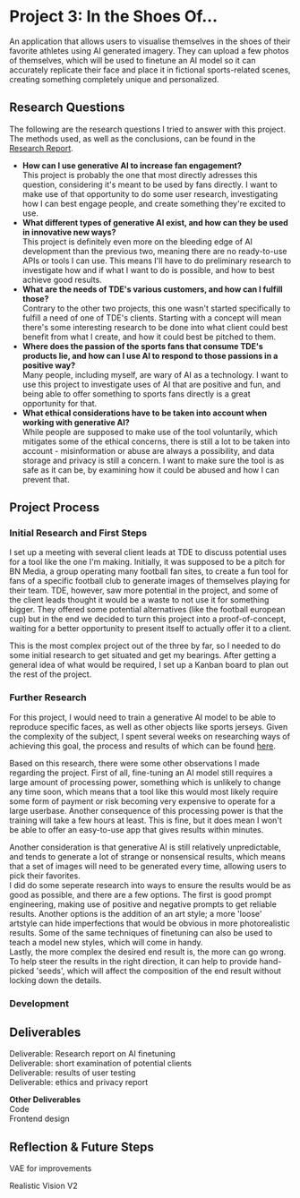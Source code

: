# Project 3: In the Shoes Of...  
An application that allows users to visualise themselves in the shoes of their favorite athletes using AI generated imagery. They can upload a few photos of themselves, which will be used to finetune an AI model so it can accurately replicate their face and place it in fictional sports-related scenes, creating something completely unique and personalized.

## Research Questions
The following are the research questions I tried to answer with this project. The methods used, as well as the conclusions, can be found in the [Research Report](/Research_Report).
- **How can I use generative AI to increase fan engagement?**  
This project is probably the one that most directly adresses this question, considering it's meant to be used by fans directly. I want to make use of that opportunity to do some user research, investigating how I can best engage people, and create something they're excited to use.  
- **What different types of generative AI exist, and how can they be used in innovative new ways?**  
This project is definitely even more on the bleeding edge of AI development than the previous two, meaning there are no ready-to-use APIs or tools I can use. This means I'll have to do preliminary research to investigate how and if what I want to do is possible, and how to best achieve good results.  
- **What are the needs of TDE's various customers, and how can I fulfill those?**  
Contrary to the other two projects, this one wasn't started specifically to fulfill a need of one of TDE's clients. Starting with a concept will mean there's some interesting research to be done into what client could best benefit from what I create, and how it could best be pitched to them.  
- **Where does the passion of the sports fans that consume TDE's products lie, and how can I use AI to respond to those passions in a positive way?**  
Many people, including myself, are wary of AI as a technology. I want to use this project to investigate uses of AI that are positive and fun, and being able to offer something to sports fans directly is a great opportunity for that.  
- **What ethical considerations have to be taken into account when working with generative AI?**  
While people are supposed to make use of the tool voluntarily, which mitigates some of the ethical concerns, there is still a lot to be taken into account - misinformation or abuse are always a possibility, and data storage and privacy is still a concern. I want to make sure the tool is as safe as it can be, by examining how it could be abused and how I can prevent that.  

## Project Process
### Initial Research and First Steps
I set up a meeting with several client leads at TDE to discuss potential uses for a tool like the one I'm making. Initially, it was supposed to be a pitch for BN Media, a group operating many football fan sites, to create a fun tool for fans of a specific football club to generate images of themselves playing for their team. TDE, however, saw more potential in the project, and some of the client leads thought it would be a waste to not use it for something bigger. They offered some potential alternatives (like the football european cup) but in the end we decided to turn this project into a proof-of-concept, waiting for a better opportunity to present itself to actually offer it to a client.

This is the most complex project out of the three by far, so I needed to do some initial research to get situated and get my bearings. After getting a general idea of what would be required, I set up a Kanban board to plan out the rest of the project.

### Further Research
For this project, I would need to train a generative AI model to be able to reproduce specific faces, as well as other objects like sports jerseys. Given the complexity of the subject, I spent several weeks on researching ways of achieving this goal, the process and results of which can be found [here](AI_Finetuning_Research.md).

Based on this research, there were some other observations I made regarding the project. First of all, fine-tuning an AI model still requires a large amount of processing power, something which is unlikely to change any time soon, which means that a tool like this would most likely require some form of payment or risk becoming very expensive to operate for a large userbase. Another consequence of this processing power is that the training will take a few hours at least. This is fine, but it does mean I won't be able to offer an easy-to-use app that gives results within minutes.

Another consideration is that generative AI is still relatively unpredictable, and tends to generate a lot of strange or nonsensical results, which means that a set of images will need to be generated every time, allowing users to pick their favorites.  
I did do some seperate research into ways to ensure the results would be as good as possible, and there are a few options. The first is good prompt engineering, making use of positive and negative prompts to get reliable results. Another options is the addition of an art style; a more 'loose' artstyle can hide imperfections that would be obvious in more photorealistic results. Some of the same techniques of finetuning can also be used to teach a model new styles, which will come in handy.  
Lastly, the more complex the desired end result is, the more can go wrong. To help steer the results in the right direction, it can help to provide hand-picked 'seeds', which will affect the composition of the end result without locking down the details.

### Development

## Deliverables
Deliverable: Research report on AI finetuning  
Deliverable: short examination of potential clients  
Deliverable: results of user testing   
Deliverable:  ethics and privacy report  

**Other Deliverables**  
Code  
Frontend design  

## Reflection & Future Steps

 VAE for improvements
  
 Realistic Vision V2
